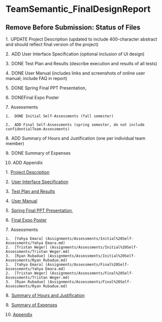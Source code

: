 # TeamSemantic_FinalDesignReport

## Remove Before Submission: Status of Files

1.  UPDATE Project Description (updated to include 400-character abstract and should reflect final version of the project)

2.  ADD User Interface Specification (optional inclusion of UI design)

3.  DONE Test Plan and Results (describe execution and results of all tests)

4.  DONE User Manual (includes links and screenshots of online user manual; include FAQ in report)

5.  DONE Spring Final PPT Presentation, 

6.  DONEFinal Expo Poster

7.  Assessments

    1.  DONE Initial Self-Assessments (fall semester)

    2.  ADD Final Self-Assessments (spring semester, do not include confidentialTeam-Assessments)

8.  ADD Summary of Hours and Justification (one per individual team member)

9.  DONE Summary of Expenses

10. ADD Appendix



1.  [Project Description](Assignments/ProjectDescription)

2.  [User Interface Specification](Assignments/UserInterfaceSpecification)

3.  [Test Plan and Results](Assignments/TestPlan%20and%20Results.pdf)

4.  [User Manual](Assignments/User%20Manual.pdf)

5.  [Spring Final PPT Presentation](Assignments/Spring%20Final%20PPT%20Presentation.pptx),

6.  [Final Expo Poster](Assignments/Final%20EXPO%20Poster.pdf)

7.  Assessments

    1.  [Yahya Emara] (Assignments/Assessments/Initial%20Self-Assessments/Yahya Emara.md)
    2.  [Tristan Weger] (Assignments/Assessments/Initial%20Self-Assessments/Tristan Weger.md)
    3.  [Ryan Rubadue] (Assignments/Assessments/Initial%20Self-Assessments/Ryan Rubadue.md)
    1.  [Yahya Emara] (Assignments/Assessments/Final%20Self-Assessments/Yahya Emara.md)
    2.  [Tristan Weger] (Assignments/Assessments/Final%20Self-Assessments/Tristan Weger.md)
    3.  [Ryan Rubadue] (Assignments/Assessments/Final%20Self-Assessments/Ryan Rubadue.md) 

8.  [Summary of Hours and Justification](Assignments/Summary%20of%20Hours%20and%20Justification)

9.  [Summary of Expenses](Assignments/Summary%20of%20Expenses)

10. [Appendix](Assignments/Appendix)
